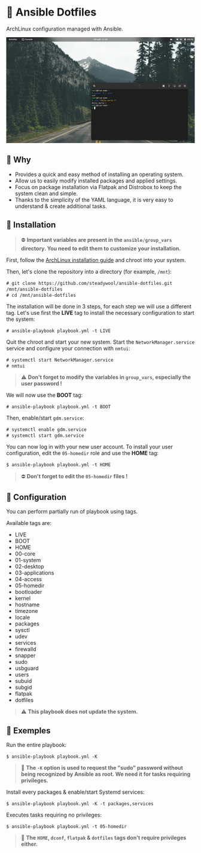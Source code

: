 # 🌸 Ansible Dotfiles

ArchLinux configuration managed with Ansible.

![](src/screenshot.png)

## 🛁 Why

- Provides a quick and easy method of installing an operating system.
- Allow us to easily modify installed packages and applied settings.
- Focus on package installation via Flatpak and Distrobox to keep the system clean and simple.
- Thanks to the simplicity of the YAML language, it is very easy to understand & create additional tasks.

## 🚀 Installation

> ⛔ **Important variables are present in the `ansible/group_vars` directory. You need to edit them to customize your installation.**

First, follow the [ArchLinux installation guide](https://wiki.archlinux.org/title/Installation_guide) and chroot into your system.

Then, let's clone the repository into a directory (for example, `/mnt`):
```
# git clone https://github.com/steadywool/ansible-dotfiles.git /mnt/ansible-dotfiles
# cd /mnt/ansible-dotfiles
```

The installation will be done in 3 steps, for each step we will use a different tag.
Let's use first the **LIVE** tag to install the necessary configuration to start the system:
```
# ansible-playbook playbook.yml -t LIVE
```

Quit the chroot and start your new system.
Start the `NetworkManager.service` service and configure your connection with `nmtui`:
```
# systemctl start NetworkManager.service
# nmtui
```

> ⚠️ **Don't forget to modify the variables in `group_vars`, especially the user password !**

We will now use the **BOOT** tag:
```
# ansible-playbook playbook.yml -t BOOT
```

Then, enable/start `gdm.service`:
```
# systemctl enable gdm.service
# systemctl start gdm.service
```

You can now log in with your new user account.
To install your user configuration, edit the `05-homedir` role and use the **HOME** tag:
```
$ ansible-playbook playbook.yml -t HOME
```

> ⛔ **Don't forget to edit the `05-homedir` files !**

## 🔧 Configuration

You can perform partially run of playbook using tags.

Available tags are:
- LIVE
- BOOT
- HOME
- 00-core
- 01-system
- 02-desktop
- 03-applications
- 04-access
- 05-homedir
- bootloader
- kernel
- hostname
- timezone
- locale
- packages
- sysctl
- udev
- services
- firewalld
- snapper
- sudo
- usbguard
- users
- subuid
- subgid
- flatpak
- dotfiles

> ⚠️ **This playbook does not update the system.**

## 📕 Exemples

Run the entire playbook:
```
$ ansible-playbook playbook.yml -K
```

> 📌 **The `-K` option is used to request the "sudo" password without being recognized by Ansible as root. We need it for tasks requiring privileges.**

Install every packages & enable/start Systemd services:
```
$ ansible-playbook playbook.yml -K -t packages,services
```

Executes tasks requiring no privileges:
```
$ ansible-playbook playbook.yml -t 05-homedir
```

> 📌 **The `HOME`, `dconf`, `flatpak` & `dotfiles` tags don't require privileges either.**